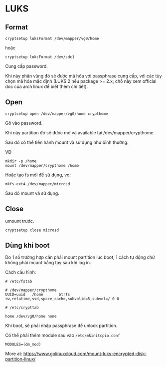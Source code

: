 # LUKS

## Format

```
cryptsetup luksFormat /dev/mapper/vg0/home

```
hoặc

```
cryptsetup luksFormat /dev/sdc1
```

Cung cấp password.

Khi này phân vùng đó sẽ được mã hóa với passphrase cung cấp, với các tùy chọn mã hóa mặc định (LUKS 2 nếu package >= 2.x, chỗ này xem official doc của arch linux để biết thêm chi tiết).

## Open

```
cryptsetup open /dev/mapper/vg0/home crypthome
```

Gõ vào password.

Khi này partition đó sẽ được mở và available tại /dev/mapper/crypthome

Sau đó có thể tiến hành mount và sử dụng như bình thường. 

VD

```
mkdir -p /home
mount /dev/mapper/crypthome /home
```

Hoặc tạo fs mới để sử dụng, vd:

```
mkfs.ext4 /dev/mapper/microsd
```

Sau đó mount và sử dụng.

## Close

umount trước.

```
cryptsetup close microsd
```

## Dùng khi boot

Do 1 số trường hợp cần phải mount partition lúc boot, 1 cách tự động chứ không phải mount bằng tay sau khi log in.

Cách cấu hình:

```
# /etc/fstab

# /dev/mapper/crypthome
UUID=uuid	/home     	btrfs     	rw,relatime,ssd,space_cache,subvolid=5,subvol=/	0 0

# /etc/crypttab

home /dev/vg0/home none
```

Khi boot, sẽ phải nhập passphrase để unlock partition.

Có thể phải thêm module sau vào `/etc/mkinitcpio.conf`

```
MODULES=(dm_mod)
```

More at: https://www.golinuxcloud.com/mount-luks-encrypted-disk-partition-linux/
